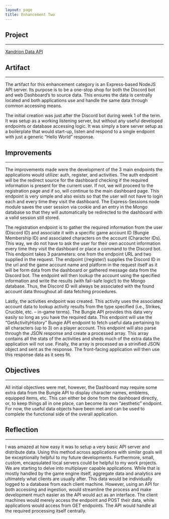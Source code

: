 ```yaml
---
layout: page
title: Enhancement Two
---
```


## Project
---
[Xandrion Data API](https://github.com/CrakinDev/xandrion2-api)

## Artifact
---
The artifact for this enhancement category is an Express-based NodeJS API server. Its purpose is to be a one-stop shop for both the Discord bot and web Dashboard’s to source data. This ensures the data is centrally located and both applications use and handle the same data through common accessing means.

The initial creation was just after the Discord bot during week 1 of the term. It was setup as a working listening server, but without any useful developed endpoints or database accessing logic. It was simply a bare server setup as a boilerplate that would start-up, listen and respond to a single endpoint with just a generic “Hello World” response.

## Improvements
---
The improvements made were the development of the 3 main endpoints the applications would utilize: auth, register, and activities.
The auth endpoint will be the redirect source for the dashboard checking if the required information is present for the current user. If not, we will proceed to the registration page and if so, will continue to the main dashboard page. This endpoint is very simple and also exists so that the user will not have to login each and every time they visit the dashboard. The Express-Sessions node module saves the user session via cookie and an entry in the Mongo database so that they will automatically be redirected to the dashboard with a valid session still stored.

The registration endpoint is to gather the required information from the user (Discord ID) and associate it with a specific game account ID (Bungie Membership ID) and associated characters on the account (Character IDs). This way, we do not have to ask the user for their own account information every time they visit the dashboard or place a command to the Discord bot. This endpoint takes 3 parameters: one from the endpoint URL and two supplied in the request. The endpoint (/register/<discordID>) supplies the Discord ID in the url and the game account name and platform in the request itself as it will be form data from the dashboard or gathered message data from the Discord bot. The endpoint will then lookup the account using the specified information and write the results (with fail-safe logic!) to the Mongo database. Thus, the Discord ID will always be associated with the found account data throughout all data fetching procedures.
	
Lastly, the activities endpoint was created. This activity uses the associated account data to lookup activity results from the type specified (i.e., Strikes, Crucible, etc. – in-game terms). The Bungie API provides this data very easily so long as you have the required data. This endpoint will use the “GetActivityHistory” Bungie API endpoint to fetch useful data pertaining to all characters (up to 3) on a player account. This endpoint will also parse through the JSON response and create a processed array. This array contains all the stats of the activities and sheds much of the extra data the application will not use. Finally, the array is processed as a strinified JSON object and sent as the response. The front-facing application will then use this response data as it sees fit.
 
## Objectives
---
All initial objectives were met, however, the Dashboard may require some extra data from the Bungie API to display character names, emblems, equipped items, etc. This can either be done from the dashboard directly, or, to keep things all in one place, can become its own “aesthetic” endpoint. For now, the useful data objects have been met and can be used to complete the functional side of the overall application.
 
## Reflection
---
I was amazed at how easy it was to setup a very basic API server and distribute data. Using this method across applications with similar goals will be exceptionally helpful to my future developments. Furthermore, small, custom, encapsulated local servers could be helpful to my work projects. We are starting to delve into multiplayer capable applications. While that is mostly handled by the game engine itself, aggregate data and analytics are ultimately what clients are usually after. This data would be individually logged to a database from each client machine. However, using an API for both accessing and ingestion, would streamline the process and make development much easier as the API would act as an interface. The client machines would merely access the endpoint and POST their data, while applications would access from GET endpoints. The API would handle all the required processing itself centrally.


